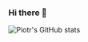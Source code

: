 ### Hi there 👋


![Piotr's GitHub stats](https://github-readme-stats.vercel.app/api?username=janek2204&show_icons=true&theme=noctis_minimus)
<!--
**janek2204/janek2204** is a ✨ _special_ ✨ repository because its `README.md` (this file) appears on your GitHub profile.

Here are some ideas to get you started:

- 🔭 I’m currently working on ...
- 🌱 I’m currently learning ...
- 👯 I’m looking to collaborate on ...
- 🤔 I’m looking for help with ...
- 💬 Ask me about ...
- 📫 How to reach me: ...
- 😄 Pronouns: ...
- ⚡ Fun fact: ...



-->
